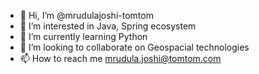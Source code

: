 - 👋 Hi, I’m @mrudulajoshi-tomtom
- 👀 I’m interested in Java, Spring ecosystem
- 🌱 I’m currently learning Python
- 💞️ I’m looking to collaborate on Geospacial technologies
- 📫 How to reach me mrudula.joshi@tomtom.com

<!---
Mrudula Joshi/mrudulajoshi-tomtom is a ✨ special ✨ repository because its `README.md` (this file) appears on your GitHub profile.
You can click the Preview link to take a look at your changes.
--->
